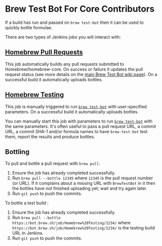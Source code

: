 # Brew Test Bot For Core Contributors
If a build has run and passed on `brew test-bot` then it can be used to quickly bottle formulae.

There are two types of Jenkins jobs you will interact with:

## [Homebrew Pull Requests](https://bot.brew.sh/job/Homebrew%20Core%20Pull%20Requests/)
This job automatically builds any pull requests submitted to Homebrew/homebrew-core. On success or failure it updates the pull request status (see more details on the [main Brew Test Bot wiki page](Brew-Test-Bot.md)). On a successful build it automatically uploads bottles.

## [Homebrew Testing](https://bot.brew.sh/job/Homebrew%20Testing/)
This job is manually triggered to run [`brew test-bot`](https://github.com/Homebrew/brew/blob/master/Library/Homebrew/dev-cmd/test-bot.rb) with user-specified parameters. On a successful build it automatically uploads bottles.

You can manually start this job with parameters to run [`brew test-bot`](https://github.com/Homebrew/brew/blob/master/Library/Homebrew/cmd/test-bot.rb) with the same parameters. It's often useful to pass a pull request URL, a commit URL, a commit SHA-1 and/or formula names to have `brew-test-bot` test them, report the results and produce bottles.

## Bottling
To pull and bottle a pull request with `brew pull`:

1. Ensure the job has already completed successfully.
2. Run `brew pull --bottle 12345` where `12345` is the pull request number (or URL). If it complains about a missing URL with `BrewTestBot` in it then the bottles have not finished uploading yet; wait and try again later.
3. Run `git push` to push the commits.

To bottle a test build :

1. Ensure the job has already completed successfully.
2. Run `brew pull --bottle https://bot.brew.sh/job/Homebrew%20Testing/1234/` where `https://bot.brew.sh/job/Homebrew%20Testing/1234/` is the testing build URL in Jenkins.
3. Run `git push` to push the commits.
